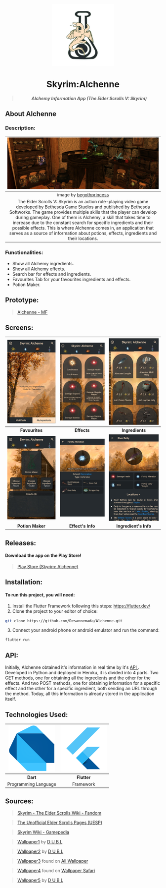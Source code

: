 <p align="center"><img src="alchemy/assets/logo.png" width="200"></p>
<h1 align="center">Skyrim:Alchenne</h1>

> <h5 align="center">Alchemy Information App (The Elder Scrolls V: Skyrim)</h5>

## About Alchenne

### Description:
| <img src="/readme/bg.png"> |
| :---------------------------------: |
| image by <a href="https://www.nexusmods.com/skyrim/images/106594">begothprincess</a> |
| The Elder Scrolls V: Skyrim is an action role-playing video game developed by Bethesda Game Studios and published by Bethesda Softworks. The game provides multiple skills that the player can develop during gameplay. One of them is Alchemy, a skill that takes time to increase due to the constant search for specific ingredients and their possible effects. This is where Alchenne comes in, an application that serves as a source of information about potions, effects, ingredients and their locations. |

### Functionalities:
* Show all Alchemy ingredients.
* Show all Alchemy effects.
* Search bar for effects and ingredients.
* Favourites Tab for your favourites ingredients and effects.
* Potion Maker.

## Prototype:
> <a href="https://xd.adobe.com/view/67caac85-ab91-4460-4a20-c2973122c3d3-11fb/">Alchenne - MF</a>

## Screens:
| <img src="/readme/1.jpg" width="250"> | <img src="/readme/2.jpg" width="250"> | <img src="/readme/3.jpg" width="250"> | 
| :-----------------------------------: | :-----------------------------------: | :-----------------------------------: |
| **Favourites**                        | **Effects**                           | **Ingredients**                       |
| <img src="/readme/4.jpg" width="250"> | <img src="/readme/5.jpg" width="250"> | <img src="/readme/6.jpg" width="250"> |
| **Potion Maker**                      | **Effect's Info**                     | **Ingredient's Info**                 |

## Releases:
#### Download the app on the Play Store!
> <a href="https://play.google.com/store/apps/details?id=com.anne.alchemy">Play Store (Skyrim: Alchenne)</a>

## Installation:
#### To run this project, you will need: 
1. Install the Flutter Framework following this steps: https://flutter.dev/
2. Clone the project to your editor of choice:
```sh
git clone https://github.com/Desannemada/Alchenne.git
```
3. Connect your android phone or android emulator and run the command:
```sh
flutter run
```

## API:
Initially, Alchenne obtained it's information in real time by it's <a href="https://github.com/Desannemada/Alchenne/blob/master/pyAlchemy/main.py"> API </a>. Developed in Python and deployed in Heroku, it is divided into 4 parts. Two GET methods, one for obtaining all the ingredients and the other for the effects. And two POST methods, one for obtaining information for a specific effect and the other for a specific ingredient, both sending an URL through the method. Today, all this information is already stored in the application itself.

## Technologies Used:
| <img src="/readme/dart.png" width="150">  | <img src="/readme/flutter.png" width="150">  |
| :----------------------: | :----------------------: |
| **Dart**                 | **Flutter**              |
| Programming Language     | Framework                |

## Sources:
> <a href="https://elderscrolls.fandom.com/wiki/Ingredients_(Skyrim)">Skyrim - The Elder Scrolls Wiki - Fandom</a>

> <a href="https://en.uesp.net/wiki/Skyrim:Alchemy_Effects">The Unofficial Elder Scrolls Pages (UESP)</a>

> <a href="https://skyrim.gamepedia.com/Category:Ingredient_images">Skyrim Wiki - Gamepedia</a>

> <a href="https://www.flickr.com/photos/106746736@N06/31136037851">Wallpaper1</a> by <a href="https://www.flickr.com/photos/106746736@N06/">D U B L</a>

> <a href="https://www.flickr.com/photos/106746736@N06/30350009903">Wallpaper2</a> by <a href="https://www.flickr.com/photos/106746736@N06/">D U B L</a>

> <a href="https://www.allwallpaper.in/the-elder-scrolls-v-skyrim-landscapes-multiscreen-panorama-wallpaper-15110.html">Wallpaper3</a> found on <a href="https://www.allwallpaper.in/">All Wallpaper</a>

> <a href="https://wallpapersafari.com/w/RLsk0M">Wallpaper4</a> found on <a href="https://wallpapersafari.com/">Wallpaper Safari</a>

> <a href="https://www.flickr.com/photos/106746736@N06/31561425935">Wallpaper5</a> by <a href="https://www.flickr.com/photos/106746736@N06/">D U B L</a>
